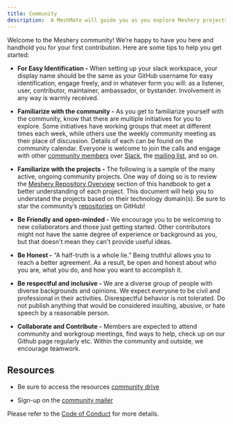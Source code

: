 ```yaml
---
title: Community
description:  A MeshMate will guide you as you explore Meshery projects and areas of interest.
---
```


Welcome to the Meshery community! We’re happy to have you here and handhold you for your first contribution. Here are some tips to help you get started:

- **For Easy Identification -**  When setting up your slack workspace, your display name should be the same as your GitHub username for easy identification, engage freely, and in whatever form you will: as a listener, user, contributor, maintainer, ambassador, or bystander. Involvement in any way is warmly received.
  
- **Familiarize with the community -** As you get to familiarize yourself with the community, know that there are multiple initiatives for you to explore. Some initiatives have working groups that meet at different times each week, while others use the weekly community meeting as their place of discussion. Details of each can be found on the community calendar. Everyone is welcome to join the calls and engage with other [community members](/calendar) over [Slack](https://slack.meshery.io), the [mailing list](/subscribe), and so on.

- **Familiarize with the projects -** The following is a sample of the many active, ongoing community projects. One way of doing so is to review the [Meshery Repository Overview](/community/handbook/repository-overview) section of this handbook to get a better understanding of each project. This document will help you to understand the projects based on their technology domain(s). Be sure to star the community’s [repositories](https://github.com/meshery) on GitHub!

- **Be Friendly and open-minded -** We encourage you to be welcoming to new collaborators and those just getting started. Other contributors might not have the same degree of experience or background as you, but that doesn't mean they can't provide useful ideas.

- **Be Honest -** “A half-truth is a whole lie.” Being truthful allows you to reach a better agreement. As a result, be open and honest about who you are, what you do, and how you want to accomplish it.

- **Be respectful and inclusive -** We are a diverse group of people with diverse backgrounds and opinions. We expect everyone to be civil and professional in their activities. Disrespectful behavior is not tolerated. Do not publish anything that would be considered insulting, abusive, or hate speech by a reasonable person.

- **Collaborate and Contribute -** Members are expected to attend community and workgroup meetings, find ways to help, check up on our Github page regularly etc. Within the community and outside, we encourage teamwork.

## Resources 

- Be sure to access the resources [community drive](https://drive.google.com/drive/u/0/folders/0ABH8aabN4WAKUk9PVA)

- Sign-up on the [community mailer](/subscribe)

Please refer to the [Code of Conduct](/community/handbook/code-of-conduct) for more details.